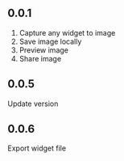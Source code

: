 ## 0.0.1

1. Capture any widget to image
2. Save image locally
3. Preview image
4. Share image

## 0.0.5

Update version

## 0.0.6
 Export widget file
